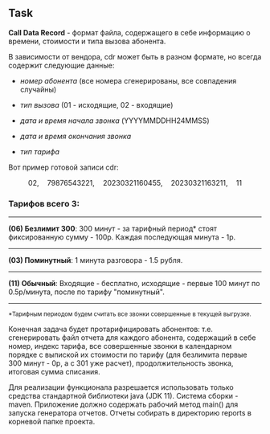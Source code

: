 ## Task
**Call Data Record** - формат файла, содержащего в себе информацию о времени, стоимости и типа вызова абонента.

В зависимости от вендора, cdr может быть в разном формате, но всегда содержит следующие данные:

- *номер абонента* (все номера сгенерированы, все совпадения случайны)

- *тип вызова* (01 - исходящие, 02 - входящие)

- *дата и время начала звонка* (YYYYMMDDHH24MMSS)

- *дата и время окончания звонка*

- *тип тарифа*

Вот пример готовой записи cdr:

$$ 02,\quad 79876543221,\quad 20230321160455,\quad 20230321163211,\quad 11 $$

### Тарифов всего 3:

--------

**(06) Безлимит 300**: 300 минут - за тарифный период* стоят фиксированную сумму - 100р. Каждая последующая минута - 1р.

--------

**(03) Поминутный**: 1 минута разговора - 1.5 рубля.

--------

**(11) Обычный**: Входящие - бесплатно, исходящие - первые 100 минут по 0.5р/минута, после по тарифу "поминутный".

--------
<sup> *Тарифным периодом будем считать все звонки совершенные в текущей выгрузке. </sup>

Конечная задача будет протарифицировать абонентов: т.е. сгенерировать файл отчета для каждого абонента, содержащий в себе номер, индекс тарифа, все совершенные звонки в календарном порядке с выпиской их стоимости по тарифу (для безлимита первые 300 минут - 0р, а с 301 уже расчет), продолжительность звонка, итоговая сумма списания. 

Для реализации функционала разрешается использовать только средства стандартной библиотеки java (JDK 11). Система сборки - maven. Приложение должно содержать рабочий метод main() для запуска генератора отчетов. Отчеты собирать в директорию reports в корневой папке проекта.
